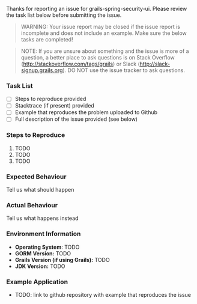 Thanks for reporting an issue for grails-spring-security-ui. Please review the task list below before submitting the 
issue.


> WARNING: Your issue report may be closed if the issue report is incomplete and does not include an example. Make sure the below tasks are completed!

> NOTE: If you are unsure about something and the issue is more of a question, a better place to ask questions is on Stack Overflow (http://stackoverflow.com/tags/grails) or Slack (http://slack-signup.grails.org). DO NOT use the issue tracker to ask questions.

### Task List

- [ ] Steps to reproduce provided
- [ ] Stacktrace (if present) provided
- [ ] Example that reproduces the problem uploaded to Github
- [ ] Full description of the issue provided (see below)

### Steps to Reproduce

1. TODO
2. TODO
3. TODO

### Expected Behaviour

Tell us what should happen

### Actual Behaviour

Tell us what happens instead

### Environment Information

- **Operating System**: TODO
- **GORM Version:** TODO
- **Grails Version (if using Grails):** TODO
- **JDK Version:** TODO

### Example Application

- TODO: link to github repository with example that reproduces the issue